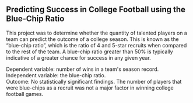## Predicting Success in College Football using the Blue-Chip Ratio

This project was to determine whether the quantity of talented players on a team can predict the outcome of a college season. 
This is known as the “blue-chip ratio”, which is the ratio of 4 and 5-star recruits when compared to 
the rest of the team. A blue-chip ratio greater than 50% is typically indicative of a greater chance for success in any given year.<br>

Dependent variable: number of wins in a team's season record.<br>
Independent variable: the blue-chip ratio.<br>
Outcome: No statistically significant findings. The number of players that were blue-chips as a recruit was not a major factor in winning college football games.
